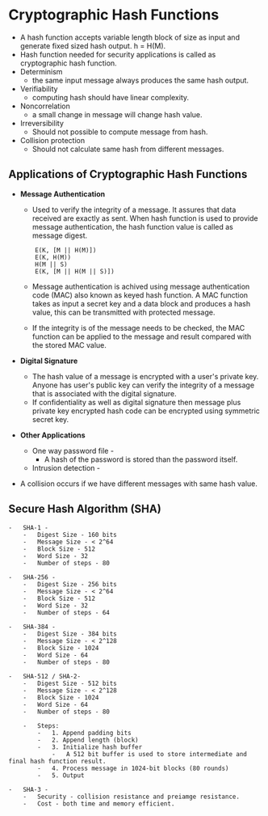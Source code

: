 # Cryptographic Hash Functions
-	A hash function accepts variable length block of size as input and generate fixed sized hash output. h = H(M).
-	Hash function needed for security applications is called as cryptographic hash function.
-	Determinism
	-	the same input message always produces the same hash output.
-	Verifiability	
	-	computing hash should have linear complexity.
-	Noncorrelation
	-	a small change in message will change hash value.
-	Irreversibility
	-	Should not possible to compute message from hash.
-	Collision protection
	-	Should not calculate same hash from different messages.


## Applications of Cryptographic Hash Functions

-	**Message Authentication**
	-	Used to verify the integrity of a message. It assures that data received are exactly as sent. When hash function is used to provide message authentication, the hash function value is called as message digest.

	```
		E(K, [M || H(M)])
		E(K, H(M))
		H(M || S)
		E(K, [M || H(M || S)])
	```
	
	-	Message authentication is achived using message authentication code (MAC) also known as keyed hash function. A MAC function takes as input a secret key and a data block and produces a hash value, this can be transmitted with protected message.

	-	If the integrity is of the message needs to be checked, the MAC function can be applied to the message and result compared with the stored MAC value.

-	**Digital Signature**
	-	The hash value of a message is encrypted with a user's private key. Anyone has user's public key can verify the integrity of a message that is associated with the digital signature.
	-	If confidentiality as well as digital signature then message plus private key encrypted hash code can be encrypted using symmetric secret key.

-	**Other Applications**
	-	One way password file -
		-	A hash of the password is stored than the password itself.
	-	Intrusion detection -

-	A collision occurs if we have different messages with same hash value.

## Secure Hash Algorithm (SHA) 
	-	SHA-1 -
		-	Digest Size - 160 bits
		-	Message Size - < 2^64
		-	Block Size - 512
		-	Word Size - 32
		-	Number of steps - 80

	-	SHA-256 -
		-	Digest Size - 256 bits
		-	Message Size - < 2^64
		-	Block Size - 512
		-	Word Size - 32
		-	Number of steps - 64

	-	SHA-384 -
		-	Digest Size - 384 bits
		-	Message Size - < 2^128
		-	Block Size - 1024
		-	Word Size - 64
		-	Number of steps - 80

	-	SHA-512 / SHA-2-
		-	Digest Size - 512 bits
		-	Message Size - < 2^128
		-	Block Size - 1024
		-	Word Size - 64
		-	Number of steps - 80
        
		-	Steps:
			-	1. Append padding bits
			-	2. Append length (block)
			-	3. Initialize hash buffer
				-	A 512 bit buffer is used to store intermediate and final hash function result.
			-	4. Process message in 1024-bit blocks (80 rounds)
			-	5. Output

	-	SHA-3 -
		-	Security - collision resistance and preiamge resistance.
		-	Cost - both time and memory efficient.
